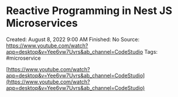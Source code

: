 # Reactive Programming in Nest JS Microservices

Created: August 8, 2022 9:00 AM
Finished: No
Source: https://www.youtube.com/watch?app=desktop&v=Yee6vw7Uvrs&ab_channel=CodeStudio
Tags: #microservice

[https://www.youtube.com/watch?app=desktop&v=Yee6vw7Uvrs&ab_channel=CodeStudio](https://www.youtube.com/watch?app=desktop&v=Yee6vw7Uvrs&ab_channel=CodeStudio)